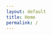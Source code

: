 ```yaml
---
layout: default
title: Home
permalink: /
---
```


<html>
<head>
    <meta charset="utf-8">
    <title>Eutopian - Osservatorio europeo sull'innovazione democratica</title>
</head>
<body>
<script>
    var lang = navigator.language || navigator.userLanguage;
    if (lang.indexOf('it') == 0)
        window.location = '/it/';
    else
        window.location = '/en/';
</script>
</body>
</html>
